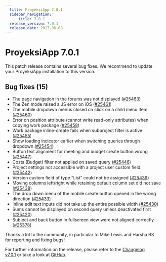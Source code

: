 ```yaml
---
  title: ProyeksiApp 7.0.1
  sidebar_navigation:
      title: 7.0.1
  release_version: 7.0.1
  release_date: 2017-06-08
---
```



# ProyeksiApp 7.0.1

This patch release contains several bug fixes. We recommend to update
your ProyeksiApp installation to this version.

## Bug fixes (15)

  - The page navigation in the forums was not displayed
    ([\#25463](https://community.openproject.com/work_packages/25463))
  - The Zen mode raised a JS error on iOS
    ([\#25461](https://community.openproject.com/work_packages/25461))
  - The mobile dropdown menus closed on click on a child menu item
    ([\#25460](https://community.openproject.com/work_packages/25460))
  - Error on position attribute (cannot write read-only attributes) when
    copying work package
    ([\#25458](https://community.openproject.com/work_packages/25458))
  - <span class="explanatory-dictionary-highlight" data-definition="explanatory-dictionary-definition-7"><span class="explanatory-dictionary-highlight" data-definition="explanatory-dictionary-definition-7">Work
    package</span></span> inline-create fails when subproject filter is
    active
    ([\#25455](https://community.openproject.com/work_packages/25455))
  - Show loading indicator earlier when switching queries through
    dropdown
    ([\#25454](https://community.openproject.com/work_packages/25454))
  - Button text alignment for meeting and budget create button wrong
    ([\#25447](https://community.openproject.com/work_packages/25447))
  - Costs (Budget) filter not applied on saved query
    ([\#25446](https://community.openproject.com/work_packages/25446))
  - <span class="explanatory-dictionary-highlight" data-definition="explanatory-dictionary-definition-43"><span class="explanatory-dictionary-highlight" data-definition="explanatory-dictionary-definition-45"><span class="explanatory-dictionary-highlight" data-definition="explanatory-dictionary-definition-45">Project</span></span>
    settings</span> not accessible with a project user custom field
    ([\#25442](https://community.openproject.com/work_packages/25442))
  - <span class="explanatory-dictionary-highlight" data-definition="explanatory-dictionary-definition-10"><span class="explanatory-dictionary-highlight" data-definition="explanatory-dictionary-definition-10">Version</span></span>
    custom field of type “List” could not be assigned
    ([\#25439](https://community.openproject.com/work_packages/25439))
  - Moving columns left/right while retaining default column set did not
    save
    ([\#25438](https://community.openproject.com/work_packages/25438))
  - The drop down menu of the mobile create button opened in the wrong
    direction
    ([\#25433](https://community.openproject.com/work_packages/25433))
  - Inline edit text inputs did not take up the entire possible width
    ([\#25430](https://community.openproject.com/work_packages/25430))
  - Sums cannot be displayed on second query unless deactivated first
    ([\#25420](https://community.openproject.com/work_packages/25420))
  - <span class="explanatory-dictionary-highlight" data-definition="explanatory-dictionary-definition-23"><span class="explanatory-dictionary-highlight" data-definition="explanatory-dictionary-definition-23">Subject</span></span>
    and back button in fullscreen view were not aligned correctly
    ([\#25378](https://community.openproject.com/work_packages/25378))

Thanks a lot to the community, in particular to Mike Lewis and Harsha BS
for reporting and fixing bugs\!

For further information on the release, please refer to the [Changelog
v7.0.1](https://community.openproject.com/versions/924) or take a look
at [GitHub](https://github.com/opf/openproject/tree/v7.0.1).



